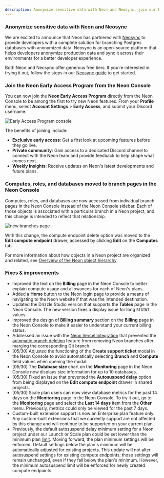 ```yaml
---
description: Anonymize sensitive data with Neon and Neosync, join our Early Access Program, and more  
---
```


### Anonymize sensitive data with Neon and Neosync

We are excited to announce that Neon has partnered with [Neosync](https://www.neosync.dev/) to provide developers with a complete solution for branching Postgres databases with anonymized data. Neosync is an open-source platform that helps developers anonymize production data and sync it across their environments for a better developer experience.

<YoutubeIframe embedId="IcoOpnAcO1Y" />

Both Neon and Neosync offer generous free tiers. If you’re interested in trying it out, follow the steps in our [Neosync guide](/docs/guides/neosync-anonymize) to get started.

### Join the Neon Early Access Program from the Neon Console

You can now join the **Neon Early Access Program** directly from the Neon Console to be among the first to try new Neon features. From your **Profile** menu, select **Account Settings** > **Early Access**, and submit your Discord username. 

![Early Access Program console](/docs/relnotes/early_access_console.png)

The benefits of joining include:

- **Exclusive early access**: Get a first look at upcoming features before they go live.
- **Private community**: Gain access to a dedicated Discord channel to connect with the Neon team and provide feedback to help shape what comes next.
- **Weekly insights**: Receive updates on Neon's latest developments and future plans.

### Computes, roles, and databases moved to branch pages in the Neon Console

Computes, roles, and databases are now accessed from individual branch pages in the Neon Console instead of the Neon Console sidebar. Each of those objects is associated with a particular branch in a Neon project, and this change is intended to reflect that relationship.

![new branches page](/docs/relnotes/new_branch_page_with_tabs.png)

With this change, the compute endpoint delete option was moved to the **Edit compute endpoint** drawer, accessed by clicking **Edit** on the **Computes** tab.

For more information about how objects in a Neon project are organized and related, see [Overview of the Neon object hierarchy](/docs/manage/overview).

### Fixes & improvements

- Improved the text on the **Billing** page in the Neon Console to better explain compute usage and allowances for each of Neon's plans.
- Added a **Home** button to the Neon login page to provide a means of navigating to the Neon website if that was the intended destination.
- Updated the Drizzle Studio version that supports the **Tables** page in the Neon Console. The new version fixes a display issue for long `BIGINT` values.
- Improved the design of **Billing summary** section on the **Billing** page in the Neon Console to make it easier to understand your current billing status.
- Addressed an issue with the [Neon Vercel Integration](https://neon.tech/docs/guides/vercel) that prevented the [automatic branch deletion](/docs/guides/vercel#automatic-deletion) feature from removing Neon branches after merging the corresponding Git branch.
- [05/30] Adjusted the functioning of the **Create support ticket** modal in the Neon Console to avoid automatically selecting **Branch** and **Compute** field values when opening the modal.
- [05/30] The **Database size** chart on the **Monitoring** page in the Neon Console now displays size information for up to 10 databases.
- [05/30] Fixed an issue that prevented the **Autosuspend delay** option from being displayed on the **Edit compute endpoint** drawer in shared projects. 
- [05/30] Scale plan users can now view database metrics for the past 14 days on the **Monitoring** page in the Neon Console. To try it out, go to the **Monitoring** page and select the **Last 14 days** item from the **Other** menu. Previously, metrics could only be viewed for the past 7 days.
- Custom-built extension support is now an Enterprise plan feature only. Any custom-built extensions that we currently support are not affected by this change and will continue to be supported on your current plan.
- Previously, the default autosuspend delay minimum setting for a Neon project under our Launch or Scale plan could be set lower than the minimum plan [limit](/docs/guides/auto-suspend-guide#autosuspend-limits). Moving forward, the plan minimum settings will be enforced. Default settings below the plan's minimum will be automatically adjusted for existing projects. This update will not alter autosuspend settings for existing compute endpoints; those settings will remain unchanged, even if they fall below the plan's minimum. However, the minimum autosuspend limit will be enforced for newly created compute endpoints.
